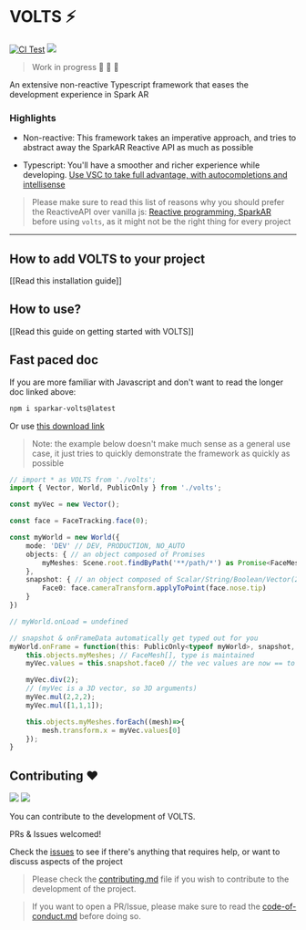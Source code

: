 # VOLTS ⚡️

[![CI Test](https://github.com/tomaspietravallo/sparkar-volts/actions/workflows/test.yml/badge.svg?branch=main)](https://github.com/tomaspietravallo/sparkar-volts/actions/workflows/test.yml)
[![](https://img.shields.io/npm/v/sparkar-volts?color=informational&label=npm%20sparkar-volts)](https://www.npmjs.com/package/sparkar-volts)


> Work in progress 🚧 🚧 🚧

An extensive non-reactive Typescript framework that eases the development experience in Spark AR

### Highlights

- Non-reactive: This framework takes an imperative approach, and tries to abstract away the SparkAR Reactive API as much as possible

- Typescript: You'll have a smoother and richer experience while developing. [Use VSC to take full advantage, with autocompletions and intellisense](https://sparkar.facebook.com/ar-studio/learn/scripting/scripting-basics/#scripting-fundamentals)

> Please make sure to read this list of reasons why you should prefer the ReactiveAPI over vanilla js: [Reactive programming, SparkAR](https://sparkar.facebook.com/ar-studio/learn/scripting/reactive/) before using `volts`, as it might not be the right thing for every project

---

## How to add VOLTS to your project

[[Read this installation guide]]

## How to use?

[[Read this guide on getting started with VOLTS]]

## Fast paced doc
If you are more familiar with Javascript and don't want to read the longer doc linked above:

```bash
npm i sparkar-volts@latest
```

Or use [this download link](https://github.com/tomaspietravallo/sparkar-volts/releases/latest/download/volts.ts)

> Note: the example below doesn't make much sense as a general use case, it just tries to quickly demonstrate the framework as quickly as possible

```ts
// import * as VOLTS from './volts';
import { Vector, World, PublicOnly } from './volts';

const myVec = new Vector();

const face = FaceTracking.face(0);

const myWorld = new World({
    mode: 'DEV' // DEV, PRODUCTION, NO_AUTO
    objects: { // an object composed of Promises
        myMeshes: Scene.root.findByPath('**/path/*') as Promise<FaceMesh[]>
    },
    snapshot: { // an object composed of Scalar/String/Boolean/Vector(2/3/4) signals
        Face0: face.cameraTransform.applyToPoint(face.nose.tip)
    }
})

// myWorld.onLoad = undefined

// snapshot & onFrameData automatically get typed out for you
myWorld.onFrame = function(this: PublicOnly<typeof myWorld>, snapshot, onFrameData){
    this.objects.myMeshes; // FaceMesh[], type is maintained
    myVec.values = this.snapshot.face0 // the vec values are now == to the Face0 signal

    myVec.div(2);
    // (myVec is a 3D vector, so 3D arguments)
    myVec.mul(2,2,2);
    myVec.mul([1,1,1]);

    this.objects.myMeshes.forEach((mesh)=>{
        mesh.transform.x = myVec.values[0]
    });
}
```

## Contributing ❤️

![](https://img.shields.io/github/issues-raw/tomaspietravallo/sparkar-volts?color=green)
![](https://img.shields.io/github/issues-pr-raw/tomaspietravallo/sparkar-volts?color=green)

You can contribute to the development of VOLTS.

PRs & Issues welcomed!

Check the [issues](https://github.com/tomaspietravallo/sparkar-volts/issues) to see if there's anything that requires help, or want to discuss aspects of the project

> Please check the [contributing.md](contributing.md) file if you wish to contribute to the development of the project.

> If you want to open a PR/Issue, please make sure to read the [code-of-conduct.md](code-of-conduct.md) before doing so.
